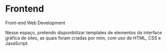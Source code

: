 # Frontend
Front-end Web Development

Nesse espaço, pretendo disponibilizar templates de elementos da interface gráfica de sites, as quais foram criadas por mim, com uso de HTML, CSS e JavaScript.
